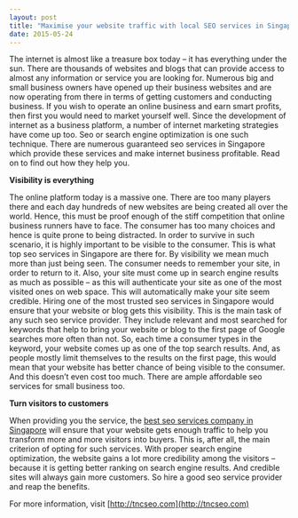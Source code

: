 ```yaml
---
layout: post
title: "Maximise your website traffic with local SEO services in Singapore"
date: 2015-05-24
---
```


The internet is almost like a treasure box today – it has everything under the sun. There are thousands of websites and blogs that can provide access to almost any information or service you are looking for. Numerous big and small business owners have opened up their business websites and are now operating from there in terms of getting customers and conducting business. 
If you wish to operate an online business and earn smart profits, then first you would need to market yourself well. Since the development of internet as a business platform, a number of internet marketing strategies have come up too. Seo or search engine optimization is one such technique. There are numerous guaranteed seo services in Singapore which provide these services and make internet business profitable. Read on to find out how they help you.

<b>Visibility is everything</b>

The online platform today is a massive one. There are too many players there and each day hundreds of new websites are being created all over the world. Hence, this must be proof enough of the stiff competition that online business runners have to face. The consumer has too many choices and hence is quite prone to being distracted. In order to survive in such scenario, it is highly important to be visible to the consumer. This is what top seo services in Singapore are there for. 
By visibility we mean much more than just being seen. The consumer needs to remember your site, in order to return to it. Also, your site must come up in search engine results as much as possible – as this will authenticate your site as one of the most visited ones on web space. This will automatically make your site seem credible. Hiring one of the most trusted seo services in Singapore would ensure that your website or blog gets this visibility. This is the main task of any such seo service provider. They include relevant and most searched for keywords that help to bring your website or blog to the first page of Google searches more often than not. So, each time a consumer types in the keyword, your website comes up as one of the top search results. And, as people mostly limit themselves to the results on the first page, this would mean that your website has better chance of being visible to the consumer. And this doesn’t even cost too much. There are ample affordable seo services for small business too. 

<b>Turn visitors to customers</b> 

When providing you the service, the [best seo services company in Singapore](http://tncseo.com) will ensure that your website gets enough traffic to help you transform more and more visitors into buyers. This is, after all, the main criterion of opting for such services. With proper search engine optimization, the website gains a lot more credibility among the visitors – because it is getting better ranking on search engine results. And credible sites will always gain more customers. So hire a good seo service provider and reap the benefits.

For more information, visit [http://tncseo.com](http://tncseo.com)
